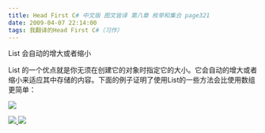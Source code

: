 ```yaml
---
title: Head First C# 中文版 图文皆译 第八章 枚举和集合 page321
date: 2009-04-07 22:14:00
tags: 我翻译的Head First C#（习作）
---
```

List  会自动的增大或者缩小

List
的一个优点就是你无须在创建它的对象时指定它的大小。它会自动的增大或者缩小来适应其中存储的内容。下面的例子证明了使用List的一些方法会比使用数组更简单：

![](https://p-blog.csdn.net/images/p_blog_csdn_net/cuipengfei1/EntryImages/20090407/2009-04-07_21-47-38.jpg)



[ ![](https://profile.csdnimg.cn/5/2/5/3_cuipengfei1)
![](https://g.csdnimg.cn/static/user-reg-year/1x/11.png)
](https://blog.csdn.net/cuipengfei1)





